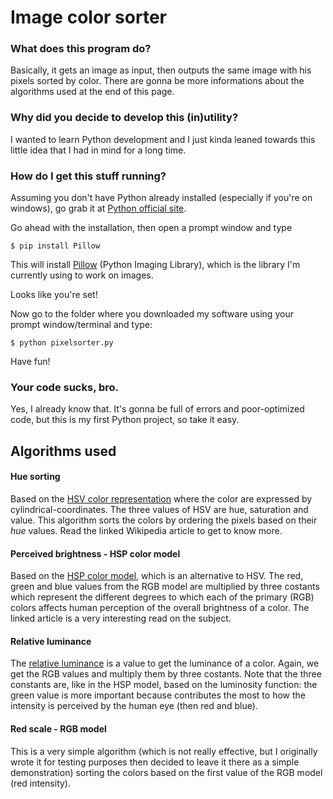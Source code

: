# Image color sorter

### What does this program do?

Basically, it gets an image as input, then outputs the same image with his pixels sorted by color. There are gonna be more informations about the algorithms used at the end of this page.

### Why did you decide to develop this (in)utility?

I wanted to learn Python development and I just kinda leaned towards this little idea that I had in mind for a long time.

### How do I get this stuff running?

Assuming you don't have Python already installed (especially if you're on windows), go grab it at [Python official site][Python_download].

Go ahead with the installation, then open a prompt window and type
    
    $ pip install Pillow

This will install [Pillow][Pillow_link] (Python Imaging Library), which is the library I'm currently using to work on images.

Looks like you're set!

Now go to the folder where you downloaded my software using your prompt window/terminal and type:

    $ python pixelsorter.py

Have fun!

### Your code sucks, bro.

Yes, I already know that. It's gonna be full of errors and poor-optimized code, but this is my first Python project, so take it easy.

## Algorithms used

#### Hue sorting
Based on the [HSV color representation][HSV_link] where the color are expressed by cylindrical-coordinates. The three values of HSV are hue, saturation and value. This algorithm sorts the colors by ordering the pixels based on their *hue* values. Read the linked Wikipedia article to get to know more.

#### Perceived brightness - HSP color model
Based on the [HSP color model][HSP_link], which is an alternative to HSV. The red, green and blue values from the RGB model are multiplied by three costants which represent the different degrees to which each of the primary (RGB) colors affects human perception of the overall brightness of a color. The linked article is a very interesting read on the subject.

#### Relative luminance
The [relative luminance][rellum_link] is a value to get the luminance of a color. Again, we get the RGB values and multiply them by three costants. Note that the three constants are, like in the HSP model, based on the luminosity function: the green value is more important because contributes the most to how the intensity is perceived by the human eye (then red and blue).


#### Red scale - RGB model
This is a very simple algorithm (which is not really effective, but I originally wrote it for testing purposes then decided to leave it there as a simple demonstration) sorting the colors based on the first value of the RGB model (red intensity).

[Python_download]: <https://www.python.org/downloads/>
[Pillow_link]: <https://pillow.readthedocs.org/en/3.1.x/>
[HSV_link]: <https://en.wikipedia.org/wiki/HSL_and_HSV>
[HSP_link]: <http://alienryderflex.com/hsp.html>
[rellum_link]: <https://en.wikipedia.org/wiki/Relative_luminance>